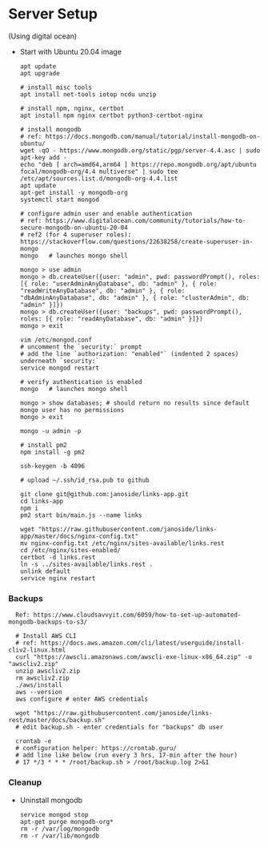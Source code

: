 # Server Setup

(Using digital ocean)

* Start with Ubuntu 20.04 image

	  apt update
	  apt upgrade
	  
	  # install misc tools
	  apt install net-tools iotop ncdu unzip
	  
	  # install npm, nginx, certbot
	  apt install npm nginx certbot python3-certbot-nginx
	  
	  # install mongodb
	  # ref: https://docs.mongodb.com/manual/tutorial/install-mongodb-on-ubuntu/
	  wget -qO - https://www.mongodb.org/static/pgp/server-4.4.asc | sudo apt-key add -
	  echo "deb [ arch=amd64,arm64 ] https://repo.mongodb.org/apt/ubuntu focal/mongodb-org/4.4 multiverse" | sudo tee /etc/apt/sources.list.d/mongodb-org-4.4.list
	  apt update
	  apt-get install -y mongodb-org
	  systemctl start mongod
	  
	  # configure admin user and enable authentication
	  # ref: https://www.digitalocean.com/community/tutorials/how-to-secure-mongodb-on-ubuntu-20-04
	  # ref2 (for 4 superuser roles): https://stackoverflow.com/questions/22638258/create-superuser-in-mongo
	  mongo   # launches mongo shell
	  
	  mongo > use admin
	  mongo > db.createUser({user: "admin", pwd: passwordPrompt(), roles: [{ role: "userAdminAnyDatabase", db: "admin" }, { role: "readWriteAnyDatabase", db: "admin" }, { role: "dbAdminAnyDatabase", db: "admin" }, { role: "clusterAdmin", db: "admin" }]})
	  mongo > db.createUser({user: "backups", pwd: passwordPrompt(), roles: [{ role: "readAnyDatabase", db: "admin" }]})
	  mongo > exit
	  
	  vim /etc/mongod.conf
	  # uncomment the `security:` prompt
	  # add the line `authorization: "enabled"` (indented 2 spaces) underneath `security:`
	  service mongod restart
	  
	  # verify authentication is enabled
	  mongo   # launches mongo shell
	  
	  mongo > show databases; # should return no results since default mongo user has no permissions
	  mongo > exit
	  
	  mongo -u admin -p
	  
	  # install pm2
	  npm install -g pm2
	  
	  ssh-keygen -b 4096
	  
	  # upload ~/.ssh/id_rsa.pub to github
	  
	  git clone git@github.com:janoside/links-app.git
	  cd links-app
	  npm i
	  pm2 start bin/main.js --name links
	  
	  wget "https://raw.githubusercontent.com/janoside/links-app/master/docs/nginx-config.txt"
	  mv nginx-config.txt /etc/nginx/sites-available/links.rest
	  cd /etc/nginx/sites-enabled/
	  certbot -d links.rest
	  ln -s ../sites-available/links.rest .
	  unlink default
	  service nginx restart
	  
### Backups

	  Ref: https://www.cloudsavvyit.com/6059/how-to-set-up-automated-mongodb-backups-to-s3/
	  
	  # Install AWS CLI
	  # ref: https://docs.aws.amazon.com/cli/latest/userguide/install-cliv2-linux.html
	  curl "https://awscli.amazonaws.com/awscli-exe-linux-x86_64.zip" -o "awscliv2.zip"
	  unzip awscliv2.zip
	  rm awscliv2.zip
	  ./aws/install
	  aws --version
	  aws configure # enter AWS credentials
	  
	  wget "https://raw.githubusercontent.com/janoside/links-rest/master/docs/backup.sh"
	  # edit backup.sh - enter credentials for "backups" db user
	  
	  crontab -e
	  # configuration helper: https://crontab.guru/
	  # add line like below (run every 3 hrs, 17-min after the hour)
	  # 17 */3 * * * /root/backup.sh > /root/backup.log 2>&1


### Cleanup

* Uninstall mongodb

      service mongod stop
	  apt-get purge mongodb-org*
	  rm -r /var/log/mongodb
	  rm -r /var/lib/mongodb
